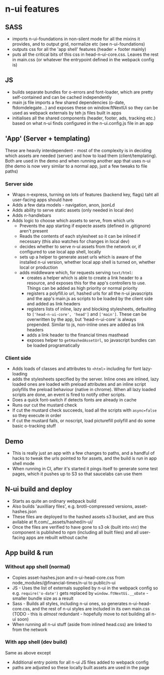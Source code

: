 # n-ui features

## SASS
- imports n-ui-foundations in non-silent mode for all the mixins it provides, and to output grid, normalize etc (see n-ui-foundations)
- outputs css for all the 'app shell' features (header + footer mainly)
- puts all the critical bits of this css in head-n-ui-core.css. Leaves the rest in main.css (or whatever the entrypoint defined in the webpack config is)

## JS
- builds separate bundles for o-errors and font-loader, which are pretty self-contained and can be cached independently
- main js file imports a few shared dependencies (o-date, ftdomdelegate...) and exposes these on window.ftNextUi so they can be used as webpack externals by teh js files built in apps
- initialises all the shared components (header, footer, ads, tracking etc.) based on what n-ui finds configured in the n-ui.config.js file in an app

## 'App' (Server + templating)
These are heavily interdependent - most of the complexity is in deciding which assets are needed (server) and how to load them (client/templating). Both are used in the demo and when running another app that uses n-ui (the demo is now very similar to a normal app, just a few tweaks to file paths)

### Server side
- Wraps n-express, turning on lots of features (backend key, flags) taht all user-facing apps should have
- Adds a few data models - navigation, anon, jsonLd
- Adds ability to serve static assets (only needed in local dev)
- Adds n-handlebars
- Adds logic to choose which assets to serve, from which urls
	- Prevents the app starting if expecte assets (defined in .gitignore) aren't present
	- Reads the contents of each stylesheet so it can be inlined if necessary (this also watches for changes in local dev)
	- decides whether to serve n-ui assets from the network or, if configured to use local app shell, locally
	- sets up a helper to generate asset urls which is aware of the installed n-ui version, whether local app shell is turned on, whether local or production
	- adds middleware which, for requests serving `text/html`:
		- creates a helper which is able to create a link header to a resource, and exposes this for the app's controllers to use. Things can be added as high priority or normal priority
		- registers a polyfill.io url, hashed urls for all the n-ui javascripts and the app's main.js as scripts to be loaded by the client side and added as link headers
		- registers lists of inline, lazy and blocking stylesheets, defaulting to `['head-n-ui-core', 'head']` and `['main']`. These can be overwritten by the app, but 'head-n-ui-core' is always prepended. Similar to js, non-inline ones are added as link headers
		- adds a link header to the financial times masthead
		- exposes helper to `getHashedAssetUrl`, so javascript bundles can be loaded programatically

### Client side
- Adds loads of classes and attributes to `<html>` including for font lazy-loading
- adds the stylesheets specified by the server. Inline ones are inlined, lazy loaded ones are loaded with preload attributes and an inline script polyfills the preload behaviour (native in chrome). When all lazy loaded scripts are done, an event is fired to notify other scripts.
- Does a quick font-switch if detects fonts are already in cache
- Runs our cut the mustard check
- If cut the mustard check succeeds, load all the scripts with `async=false` so they execute in order
- If cut the mustard fails, or noscript, load picturefill polyfill and do some basic o-tracking stuff

## Demo
- This is really just an app with a few changes to paths, and a handful of hacks to tweak the urls pointed to for assets, and the build is run in app shell mode
- When running in CI, after it's started it pings itself to generate some test pages, which it pushes up to S3 so that saucelabs can use them

## N-ui build and deploy
- Starts as quite an ordinary webpack build
- Also builds 'auxilliary files', e.g. brotli-compressed versions, asset-hashes.json
- These files are deployed to the hashed assets s3 bucket, and are thus avilable at ft.com/__assets/hashed/n-ui/
- Once the files are verified to have gone to s3 ok (built into `nht`) the component is published to npm (including all built files) and all user-facing apps are rebuilt without cache

## App build & run

### Without app shell (normal)
- Copies asset-hashes.json and n-ui-head-core.css from node_modules/@financial-times/n-ui to public/n-ui
- JS - Uses the list of externals supplied by n-ui in the webpack config so e.g. `require('o-date')` gets replaced by `window.ftNextUi.__oDate` - smaller bundle size as a result
- Sass - Builds all styles, including n-ui ones, so generates n-ui-head-core.css, and the rest of n-ui styles are included in its own main.css (TODO - this is _almost_ redundant - hopefully move to not building all n-ui soon)
- When running all n-ui stuff (aside from inlined head.css) are linked to from the network

### With app shell (dev build)
Same as above except
 - Additional entry points for all n-ui JS files added to webpack config
 - paths are adjusted so these locally built assets are used in the page
